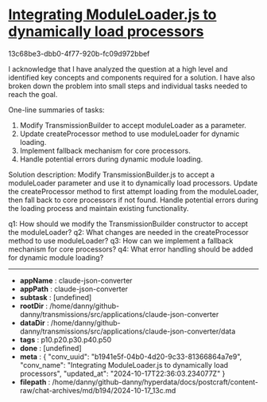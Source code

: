 # [Integrating ModuleLoader.js to dynamically load processors](https://claude.ai/chat/b1941e5f-04b0-4d20-9c33-81366864a7e9)

13c68be3-dbb0-4f77-920b-fc09d972bbef

 I acknowledge that I have analyzed the question at a high level and identified key concepts and components required for a solution. I have also broken down the problem into small steps and individual tasks needed to reach the goal.

One-line summaries of tasks:

1. Modify TransmissionBuilder to accept moduleLoader as a parameter.
2. Update createProcessor method to use moduleLoader for dynamic loading.
3. Implement fallback mechanism for core processors.
4. Handle potential errors during dynamic module loading.

Solution description:
Modify TransmissionBuilder.js to accept a moduleLoader parameter and use it to dynamically load processors. Update the createProcessor method to first attempt loading from the moduleLoader, then fall back to core processors if not found. Handle potential errors during the loading process and maintain existing functionality.

q1: How should we modify the TransmissionBuilder constructor to accept the moduleLoader?
q2: What changes are needed in the createProcessor method to use moduleLoader?
q3: How can we implement a fallback mechanism for core processors?
q4: What error handling should be added for dynamic module loading?

---

* **appName** : claude-json-converter
* **appPath** : claude-json-converter
* **subtask** : [undefined]
* **rootDir** : /home/danny/github-danny/transmissions/src/applications/claude-json-converter
* **dataDir** : /home/danny/github-danny/transmissions/src/applications/claude-json-converter/data
* **tags** : p10.p20.p30.p40.p50
* **done** : [undefined]
* **meta** : {
  "conv_uuid": "b1941e5f-04b0-4d20-9c33-81366864a7e9",
  "conv_name": "Integrating ModuleLoader.js to dynamically load processors",
  "updated_at": "2024-10-17T22:36:03.234077Z"
}
* **filepath** : /home/danny/github-danny/hyperdata/docs/postcraft/content-raw/chat-archives/md/b194/2024-10-17_13c.md